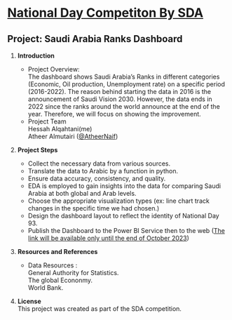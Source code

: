# **[National Day Competiton By SDA](https://sda.edu.sa/)**
## **Project: Saudi Arabia Ranks Dashboard**
1. **Introduction**
    - Project Overview:  
The dashboard shows Saudi Arabia’s Ranks in different categories (Economic, Oil production, Unemployment rate) on a specific period (2016-2022).
The reason behind starting the data in 2016 is the announcement of Saudi Vision 2030. However, the data ends in 2022 since the ranks around the
world announce at the end of the year. Therefore, we will focus on showing the improvement.      
    - Project Team  
      Hessah Alqahtani(me)  
      Atheer Almutairi ([@AtheerNaif](https://github.com/AtheerNaif))

2. **Project Steps**
   - Collect the necessary data from various sources.
   - Translate the data to Arabic by a function in python.
   - Ensure data accuracy, consistency, and quality.
   - EDA is employed to gain insights into the data for comparing Saudi Arabia at both global and Arab levels.
   - Choose the appropriate visualization types (ex: line chart track changes in the specific time we had chosen.)
   - Design the dashboard layout to reflect the identity of National Day 93.
   - Publish the Dashboard to the Power BI Service then to the web ([The link will be available only until the end of October 2023](https://app.powerbi.com/view?r=eyJrIjoiMmU4NTU5MWItMjkzNy00NzMzLTg2MzQtNDk3NWRkY2UwZWM2IiwidCI6ImRkZjgzYjUwLWY0OTEtNDNmZS1hNmJlLWZmZDc3YTU2MjBmMSIsImMiOjl9&pageName=ReportSection673b2391eb771bd9f28b))


3. **Resources and References**   
    - Data Resources :   
      General Authority for Statistics.  
      The global Econonmy.  
      World Bank.

4. **License**   
This project was created as part of the SDA competition.
   
